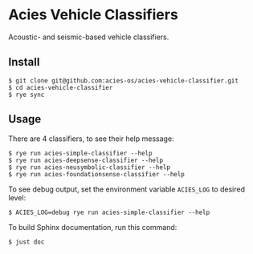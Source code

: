 # Acies Vehicle Classifiers

Acoustic- and seismic-based vehicle classifiers.

## Install

```shell
$ git clone git@github.com:acies-os/acies-vehicle-classifier.git
$ cd acies-vehicle-classifier
$ rye sync
```

## Usage

There are 4 classifiers, to see their help message:

```shell
$ rye run acies-simple-classifier --help
$ rye run acies-deepsense-classifier --help
$ rye run acies-neusymbolic-classifier --help
$ rye run acies-foundationsense-classifier --help
```

To see debug output, set the environment variable `ACIES_LOG` to desired level:

```shell
$ ACIES_LOG=debug rye run acies-simple-classifier --help
```

To build Sphinx documentation, run this command:

```shell
$ just doc
```